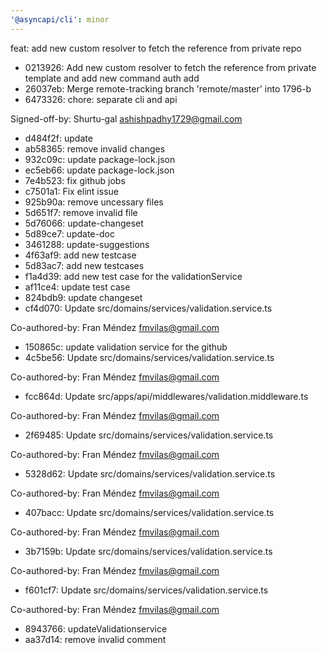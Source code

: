 ```yaml
---
'@asyncapi/cli': minor
---
```


feat:  add new custom resolver to fetch the reference from private repo

- 0213926: Add new custom resolver to fetch the reference from private template and add new command auth add
- 26037eb: Merge remote-tracking branch 'remote/master' into 1796-b
- 6473326: chore: separate cli and api

Signed-off-by: Shurtu-gal <ashishpadhy1729@gmail.com>
- d484f2f: update
- ab58365: remove invalid changes
- 932c09c: update package-lock.json
- ec5eb66: update package-lock.json
- 7e4b523: fix github jobs
- c7501a1: Fix elint issue
- 925b90a: remove uncessary files
- 5d651f7: remove invalid file
- 5d76066: update-changeset
- 5d89ce7: update-doc
- 3461288: update-suggestions
- 4f63af9: add new testcase
- 5d83ac7: add new testcases
- f1a4d39: add new test case for the validationService
- af11ce4: update test case
- 824bdb9: update changeset
- cf4d070: Update src/domains/services/validation.service.ts

Co-authored-by: Fran Méndez <fmvilas@gmail.com>
- 150865c: update validation service for the github
- 4c5be56: Update src/domains/services/validation.service.ts

Co-authored-by: Fran Méndez <fmvilas@gmail.com>
- fcc864d: Update src/apps/api/middlewares/validation.middleware.ts

Co-authored-by: Fran Méndez <fmvilas@gmail.com>
- 2f69485: Update src/domains/services/validation.service.ts

Co-authored-by: Fran Méndez <fmvilas@gmail.com>
- 5328d62: Update src/domains/services/validation.service.ts

Co-authored-by: Fran Méndez <fmvilas@gmail.com>
- 407bacc: Update src/domains/services/validation.service.ts

Co-authored-by: Fran Méndez <fmvilas@gmail.com>
- 3b7159b: Update src/domains/services/validation.service.ts

Co-authored-by: Fran Méndez <fmvilas@gmail.com>
- f601cf7: Update src/domains/services/validation.service.ts

Co-authored-by: Fran Méndez <fmvilas@gmail.com>
- 8943766: updateValidationservice
- aa37d14: remove invalid comment


